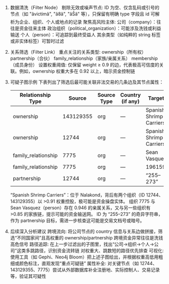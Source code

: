 1. 数据清洗（Filter Node）
    剔除无效或噪声节点:
        ID 为空、仅含乱码或引号的节点（如 "âvictimâ", "â8â", "âŠâ" 等），只保留有明确 type 字段且 id 可解析为企业、组织、个人或地点的记录
    聚焦高风险主体:
        公司（company）：往往是资金往来主体
        政治组织（political_organization）：可能涉及洗钱或利益输送
        个人（person）：可追踪到最终受益人
        其余类型（如纯粹的 string 标签或非实体标签）可暂时过滤

2. 关系筛选（Filter Link）
    重点关注的关系类型:
        ownership（所有权）
        partnership（合伙）
        family_relationship（家族/亲属关系）
        membership（成员身份）
    设置权重阈值:
        仅保留 weight ≥ 0.9 的边，代表极高可信度的关联。例如，ownership 权重大多在 0.92 以上，暗示资金控制链

3. 可疑子图示例
    下表列出了筛选后最可能关联非法交易的几条边及其节点属性：

    | Relationship Type    | Source     | Source Type | Country (if any) | Target                   | Target Type   | Weight  |
    |----------------------|------------|-------------|-------------------|--------------------------|---------------|---------|
    | ownership            | 143129355  | org         | —                 | Spanish Shrimp Carriers  | company       | 0.9217  |
    | ownership            | 12744      | org         | —                 | Spanish Shrimp Carriers  | company       | 0.9170  |
    | family_relationship  | 7775       | org         | —                 | Sean Vasquez             | person        | 0.9461  |
    | family_relationship  | 7775       | org         | —                 | 196159                   | org           | 0.8523  |
    | partnership         | 12744      | org         | —                 | “255–273”                | (string)      | 0.9258  |

    “Spanish Shrimp Carriers”：位于 Nalakond，背后有两个组织（ID 12744、143129355）以 >0.91 权重控股，极可能是资金操盘实体。
    组织 7775 与 Sean Vasquez（person）存在 0.946 的亲属关系，又与另一些组织有 >0.85 的家族链，提示可能的资金输送网。
    ID 为 “255–273” 的奇异字符串，作为 partnership 目标，需进一步核查这可能是交易文档号或暗号。

4. 后续深入分析建议
    跨境流向:
        将公司节点的 country 信息与关系边做拼接，筛选“不同国家间”且高权重的 ownership/partnership
        跨境资金异常往往是洗钱高危信号
    路径追踪:
        在上一步过滤出的子图里，找出“公司→组织→个人→公司”这类多跳路径，识别资金流转链
        对权重大、跳数短的路径优先排查
    可视化:
        使用工具（如 Gephi、Neo4j Bloom）把上述子图绘出，并根据权重高低用粗细或颜色标注，直观发现“重点可疑链”
    属性补全:
        对关键节点（如 12744、143129355、7775）尝试从外部数据库补全注册地、实际控制人、交易记录等，验证其可疑性